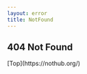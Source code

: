 ```yaml
---
layout: error
title: NotFound
---
```


## 404 Not Found

<span class="notFound">
  [Top](https://nothub.org/)
</span>

